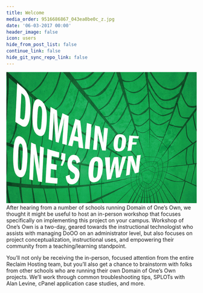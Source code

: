 ```yaml
---
title: Welcome
media_order: 9516686867_043ea0be0c_z.jpg
date: '06-03-2017 00:00'
header_image: false
icon: users
hide_from_post_list: false
continue_link: false
hide_git_sync_repo_link: false
---
```


![](9516686867_043ea0be0c_z.jpg)After hearing from a number of schools running Domain of One’s Own, we thought it might be useful to host an in-person workshop that focuses specifically on implementing this project on your campus. Workshop of One’s Own is a two-day, geared towards the instructional technologist who assists with managing DoOO on an administrator level, but also focuses on project conceptualization, instructional uses, and empowering their community from a teaching/learning standpoint. 

You’ll not only be receiving the in-person, focused attention from the entire Reclaim Hosting team, but you’ll also get a chance to brainstorm with folks from other schools who are running their own Domain of One’s Own projects. We’ll work through common troubleshooting tips, SPLOTs with Alan Levine, cPanel application case studies, and more.
